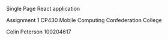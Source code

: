 Single Page React application

Assignment 1
CP430
Mobile Computing
Confederation College

Colin Peterson
100204617